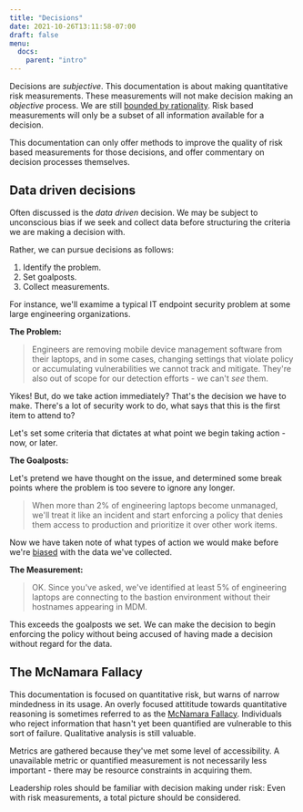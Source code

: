```yaml
---
title: "Decisions"
date: 2021-10-26T13:11:58-07:00
draft: false
menu:
  docs:
    parent: "intro"
---
```


Decisions are _subjective_. This documentation is about making quantitative risk measurements. These measurements will not make decision making an _objective_ process. We are still [bounded by rationality](https://en.wikipedia.org/wiki/Bounded_rationality). Risk based measurements will only be a subset of all information available for a decision. 

This documentation can only offer methods to improve the quality of risk based measurements for those decisions, and offer commentary on decision processes themselves.

## Data driven decisions

Often discussed is the _data driven_ decision. We may be subject to unconscious bias if we seek and collect data before structuring the criteria we are making a decision with.

Rather, we can pursue decisions as follows:

1. Identify the problem.
2. Set goalposts.
3. Collect measurements.

For instance, we'll examime a typical IT endpoint security problem at some large engineering organizations.

**The Problem:**
> Engineers are removing mobile device management software from their laptops, and in some cases, changing settings that violate policy or accumulating vulnerabilities we cannot track and mitigate. They're also out of scope for our detection efforts - we can't _see_ them.

Yikes! But, do we take action immediately? That's the decision we have to make. There's a lot of security work to do, what says that this is the first item to attend to?

Let's set some criteria that dictates at what point we begin taking action - now, or later.

**The Goalposts:**

Let's pretend we have thought on the issue, and determined some break points where the problem is too severe to ignore any longer.

> When more than 2% of engineering laptops become unmanaged, we'll treat it like an incident and start enforcing a policy that denies them access to production and prioritize it over other work items.

Now we have taken note of what types of action we would make before we're [biased](/simple-risk/docs/risk/bias) with the data we've collected.

**The Measurement:**
> OK. Since you've asked, we've identified at least 5% of engineering laptops are connecting to the bastion environment without their hostnames appearing in MDM. 

This exceeds the goalposts we set. We can make the decision to begin enforcing the policy without being accused of having made a decision without regard for the data.

## The McNamara Fallacy
This documentation is focused on quantitative risk, but warns of narrow mindedness in its usage. An overly focused attititude towards quantitative reasoning is sometimes referred to as the [McNamara Fallacy](https://en.wikipedia.org/wiki/McNamara_fallacy). Individuals who reject information that hasn't yet been quantified are vulnerable to this sort of failure. Qualitative analysis is still valuable.

Metrics are gathered because they've met some level of accessibility. A unavailable metric or quantified measurement is not necessarily less important - there may be resource constraints in acquiring them.

Leadership roles should be familiar with decision making under risk: Even with risk measurements, a total picture should be considered. 